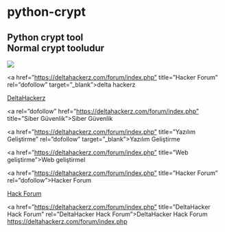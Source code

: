 # python-crypt
Python crypt tool
<br>Normal crypt tooludur<br>
--
<img src="https://i.hizliresim.com/4rvcar5.jpg">

<a href=”https://deltahackerz.com/forum/index.php” title=”Hacker Forum” rel=”dofollow” target=”_blank”>delta hackerz</a>

<a href=”https://deltahackerz.com/forum/index.php” title=”DeltaHackerz” rel=”external”>DeltaHackerz</a>

<a rel=”dofollow” href=”https://deltahackerz.com/forum/index.php” title=”Siber Güvenlik”>Siber Güvenlik</a>

<a href=”https://deltahackerz.com/forum/index.php” title=”Yazılım Geliştirme” rel=”dofollow” target=”_blank”>Yazılım Geliştirme</a>

<a href=”https://deltahackerz.com/forum/index.php” title=”Web geliştirme”>Web geliştirmel</a>

<a href=”https://deltahackerz.com/forum/index.php” title=”Hacker Forum” rel=”dofollow”>Hacker Forum</a>

<a href=”https://deltahackerz.com/forum/index.php/”>Hack Forum</a>

<a href=”https://deltahackerz.com/forum/index.php” title=”DeltaHacker Hack Forum” rel=”DeltaHacker Hack Forum”>DeltaHacker Hack Forum</a>
https://deltahackerz.com/forum/index.php
